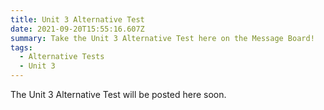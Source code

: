 ```yaml
---
title: Unit 3 Alternative Test
date: 2021-09-20T15:55:16.607Z
summary: Take the Unit 3 Alternative Test here on the Message Board!
tags:
  - Alternative Tests
  - Unit 3
---
```


The Unit 3 Alternative Test will be posted here soon.
